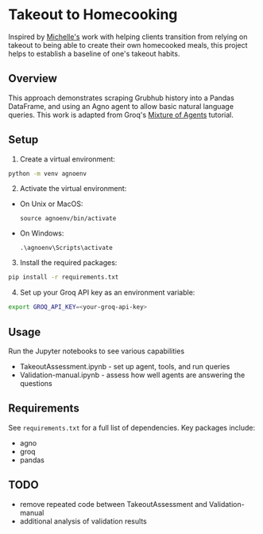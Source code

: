 # Takeout to Homecooking

Inspired by [Michelle's](https://www.foodatthecenter.com/) work with helping clients transition from relying on takeout to being able to create their own homecooked meals, this project helps to establish a baseline of one's takeout habits.

## Overview

This approach demonstrates scraping Grubhub history into a Pandas DataFrame, and using an Agno agent to allow basic natural language queries.  This work is adapted from Groq's [Mixture of Agents](https://github.com/groq/groq-api-cookbook/tree/main/tutorials/agno-mixture-of-agents) tutorial.


## Setup

1. Create a virtual environment:
```bash
python -m venv agnoenv
```
2. Activate the virtual environment:
- On Unix or MacOS:
  ```
  source agnoenv/bin/activate
  ```
- On Windows:
  ```
  .\agnoenv\Scripts\activate
  ```

3. Install the required packages:
```bash
pip install -r requirements.txt
```

4. Set up your Groq API key as an environment variable:
```bash
export GROQ_API_KEY=<your-groq-api-key>
```

## Usage

Run the Jupyter notebooks to see various capabilities

- TakeoutAssessment.ipynb - set up agent, tools, and run queries
- Validation-manual.ipynb - assess how well agents are answering the questions


## Requirements

See `requirements.txt` for a full list of dependencies. Key packages include:
- agno
- groq
- pandas

## TODO

- remove repeated code between TakeoutAssessment and Validation-manual
- additional analysis of validation results

